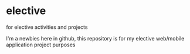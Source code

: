 # elective
for elective activities and projects

I'm a newbies here in github, this repository is for my elective web/mobile application project purposes 

